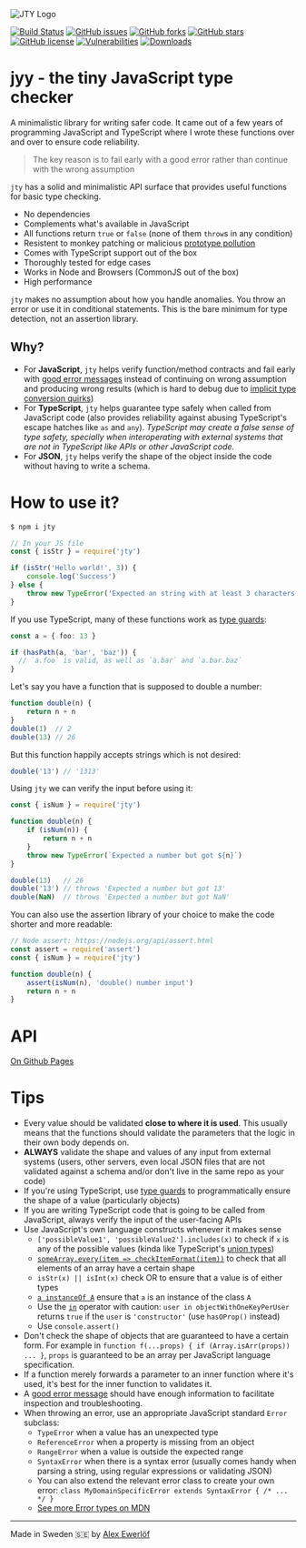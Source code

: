 ![JTY Logo](https://docs.google.com/drawings/d/e/2PACX-1vQIhQsuZNdChXABMD7m3Iq2GMc38tQ4ILQObLcrIBEkH5oZmV07lf9j1uxtNz6dN6wwZonAZMAGO3zn/pub?w=200)

[![Build Status](https://travis-ci.org/userpixel/jty.svg?branch=master)](https://travis-ci.org/userpixel/jty)
[![GitHub issues](https://img.shields.io/github/issues/userpixel/jty)](https://github.com/userpixel/jty/issues)
[![GitHub forks](https://img.shields.io/github/forks/userpixel/jty)](https://github.com/userpixel/jty/network)
[![GitHub stars](https://img.shields.io/github/stars/userpixel/jty)](https://github.com/userpixel/jty/stargazers)
[![GitHub license](https://img.shields.io/github/license/userpixel/jty)](https://github.com/userpixel/jty/blob/master/LICENSE.md)
[![Vulnerabilities](https://snyk.io/test/github/userpixel/jty/badge.svg)](https://snyk.io/test/github/userpixel/jty)
[![Downloads](https://img.shields.io/npm/dm/jty.svg?style=flat-square)](http://npm-stat.com/charts.html?package=jty&from=2020-01-01)

# jyy - the tiny JavaScript type checker

A minimalistic library for writing safer code. It came out of a few years of programming JavaScript and TypeScript where I wrote these functions over and over to ensure code reliability.

> The key reason is to fail early with a good error rather than continue with the wrong assumption

`jty` has a solid and minimalistic API surface that provides useful functions for basic type checking.

* No dependencies
* Complements what's available in JavaScript
* All functions return `true` or `false` (none of them `throw`s in any condition)
* Resistent to monkey patching or malicious [prototype pollution](https://medium.com/node-modules/what-is-prototype-pollution-and-why-is-it-such-a-big-deal-2dd8d89a93c)
* Comes with TypeScript support out of the box
* Thoroughly tested for edge cases
* Works in Node and Browsers (CommonJS out of the box)
* High performance


`jty` makes no assumption about how you handle anomalies. You throw an error or use it in conditional statements. This is the bare minimum for type detection, not an assertion library.

## Why?

* For **JavaScript**, `jty` helps verify function/method contracts and fail early with [good error messages](https://medium.com/hackernoon/what-makes-a-good-error-710d02682a68) instead of continuing on wrong assumption and producing wrong results (which is hard to debug due to [implicit type conversion quirks](https://2ality.com/2013/04/quirk-implicit-conversion.html))
* For **TypeScript**, `jty` helps guarantee type safely when called from JavaScript code (also provides reliability against abusing TypeScript's escape hatches like `as` and `any`). _TypeScript may create a false sense of type safety, specially when interoperating with external systems that are not in TypeScript like APIs or other JavaScript code._
* For **JSON**, `jty` helps verify the shape of the object inside the code without having to write a schema.

# How to use it?

```bash
$ npm i jty
```

```js
// In your JS file
const { isStr } = require('jty')

if (isStr('Hello world!', 3)) {
    console.log('Success')
} else {
    throw new TypeError('Expected an string with at least 3 characters')
}
```

If you use TypeScript, many of these functions work as [type guards](https://www.typescriptlang.org/docs/handbook/advanced-types.html#user-defined-type-guards):

```TypeScript
const a = { foo: 13 }

if (hasPath(a, 'bar', 'baz')) {
  // `a.foo` is valid, as well as `a.bar` and `a.bar.baz`
}
```

Let's say you have a function that is supposed to double a number:

```js
function double(n) {
    return n + n
}
double(1)  // 2
double(13) // 26
```

But this function happily accepts strings which is not desired:

```js
double('13') // '1313'
```

Using `jty` we can verify the input before using it:

```js
const { isNum } = require('jty')

function double(n) {
    if (isNum(n)) {
        return n + n
    }
    throw new TypeError(`Expected a number but got ${n}`)
}

double(13)   // 26
double('13') // throws 'Expected a number but got 13'
double(NaN)  // throws 'Expected a number but got NaN'
```

You can also use the assertion library of your choice to make the code shorter and more readable:

```js
// Node assert: https://nodejs.org/api/assert.html
const assert = require('assert')
const { isNum } = require('jty')

function double(n) {
    assert(isNum(n), 'double() number input')
    return n + n
}
```

# API

[On Github Pages](https://userpixel.github.io/jty/)

# Tips

* Every value should be validated **close to where it is used**. This usually means that the functions should validate the parameters that the logic in their own body depends on.
* **ALWAYS** validate the shape and values of any input from external systems (users, other servers, even local JSON files that are not validated against a schema and/or don't live in the same repo as your code)
* If you're using TypeScript, use [type guards](https://www.typescriptlang.org/docs/handbook/advanced-types.html#user-defined-type-guards) to programmatically ensure the shape of a value (particularly objects)
* If you are writing TypeScript code that is going to be called from JavaScript, always verify the input of the user-facing APIs
* Use JavaScript's own language constructs whenever it makes sense
  - `['possibleValue1', 'possibleValue2'].includes(x)` to check if `x` is any of the possible values (kinda like TypeScript's [union types](https://www.typescriptlang.org/docs/handbook/advanced-types.html))
  - [`someArray.every(item => checkItemFormat(item))`](https://developer.mozilla.org/en-US/docs/Web/JavaScript/Reference/Global_Objects/Array/every) to check that all elements of an array have a certain shape
  - `isStr(x) || isInt(x)` check OR to ensure that a value is of either types
  - [`a instanceOf A`](https://developer.mozilla.org/en-US/docs/Web/JavaScript/Reference/Operators/instanceof) ensure that `a` is an instance of the class `A`
  - Use the [`in`](https://developer.mozilla.org/en-US/docs/Web/JavaScript/Reference/Operators/in) operator with caution: `user in objectWithOneKeyPerUser` returns `true` if the `user` is `'constructor'` (use `hasOProp()` instead)
  - Use `console.assert()` 
* Don't check the shape of objects that are guaranteed to have a certain form. For example in `function f(...props) { if (Array.isArr(props)) ... }`, `props` is guaranteed to be an array per JavaScript language specification.
* If a function merely forwards a parameter to an inner function where it's used, it's best for the inner function to validates it.
* A [good error message](https://medium.com/hackernoon/what-makes-a-good-error-710d02682a68) should have enough information to facilitate inspection and troubleshooting.
* When throwing an error, use an appropriate JavaScript standard `Error` subclass:
  - `TypeError` when a value has an unexpected type
  - `ReferenceError` when a property is missing from an object
  - `RangeError` when a value is outside the expected range
  - `SyntaxError` when there is a syntax error (usually comes handy when parsing a string, using regular expressions or validating JSON)
  - You can also extend the relevant error class to create your own error: `class MyDomainSpecificError extends SyntaxError { /* ... */ }`
  - [See more Error types on MDN](https://developer.mozilla.org/en-US/docs/Web/JavaScript/Reference/Global_Objects/Error)

---

Made in Sweden 🇸🇪 by [Alex Ewerlöf](https://twitter.com/alexewerlof)
